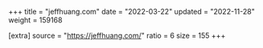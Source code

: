 +++
title = "jeffhuang.com"
date = "2022-03-22"
updated = "2022-11-28"
weight = 159168

[extra]
source = "https://jeffhuang.com/"
ratio = 6
size = 155
+++
